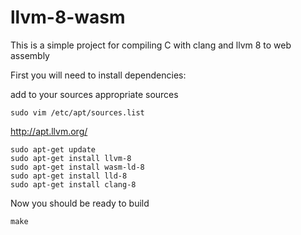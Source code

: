 # llvm-8-wasm

This is a simple project for compiling C with clang and llvm 8 to web assembly

First you will need to install dependencies:

add to your sources appropriate sources 

```console
sudo vim /etc/apt/sources.list
```

http://apt.llvm.org/


```console
sudo apt-get update
sudo apt-get install llvm-8
sudo apt-get install wasm-ld-8
sudo apt-get install lld-8
sudo apt-get install clang-8
```

Now you should be ready to build

```
make
```
